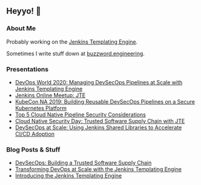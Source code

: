 ## Heyyo! 👋

### About Me

Probably working on the [Jenkins Templating Engine](https://github.com/jenkinsci/templating-engine-plugin).

Sometimes I write stuff down at [buzzword.engineering](https://buzzword.engineering).

### Presentations

* [DevOps World 2020: Managing DevSecOps Pipelines at Scale with Jenkins Templating Engine](https://www.cloudbees.com/resources/jenkins-template-pipeline-devsecops)
* [Jenkins Online Meetup: JTE](https://youtu.be/pz_kPpb9C1w)
* [KubeCon NA 2019: Building Reusable DevSecOps Pipelines on a Secure Kubernetes Platform](https://www.youtube.com/watch?v=OClSwxhsspA)
* [Top 5 Cloud Native Pipeline Security Considerations](http://info.sysdig.com/lYZ8E000R3ff0T0h80E0p0Q)
* [Cloud Native Security Day: Trusted Software Supply Chain with JTE](https://youtu.be/TMxUAi3XXOg)
* [DevSecOps at Scale: Using Jenkins Shared Libraries to Accelerate CI/CD Adoption](https://youtu.be/BM9Vmsh2iMI)

### Blog Posts & Stuff

* [DevSecOps: Building a Trusted Software Supply Chain](https://cd.foundation/blog/2020/07/07/devsecops-building-a-trusted-software-supply-chain/)
* [Transforming DevOps at Scale with the Jenkins Templating Engine](https://cd.foundation/case-studies/jenkins-case-studies/jenkins-case-study-booz-allen-hamilton/)
* [Introducing the Jenkins Templating Engine](https://www.jenkins.io/blog/2019/05/09/templating-engine/)

